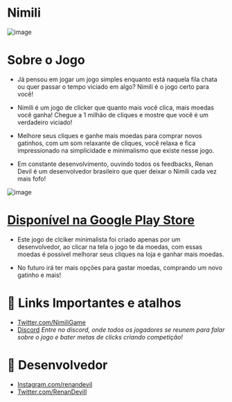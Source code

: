 # Nimili
![image](https://media.discordapp.net/attachments/1015256888520228996/1015262751595188266/Made_by_Renan_Devil.png?width=832&height=468)

# Sobre o Jogo
* Já pensou em jogar um jogo simples enquanto está naquela fila chata ou quer passar o tempo viciado em algo? Nimili é o jogo certo para você!

* Nimili é um jogo de clicker que quanto mais você clica, mais moedas você ganha! Chegue a 1 milhão de cliques e mostre que você é um verdadeiro viciado!

* Melhore seus cliques e ganhe mais moedas para comprar novos gatinhos, com um som relaxante de cliques, você relaxa e fica impressionado na simplicidade e minimalismo que existe nesse jogo.

* Em constante desenvolvimento, ouvindo todos os feedbacks, Renan Devil é um desenvolvedor brasileiro que quer deixar o Nimili cada vez mais fofo!

![image](https://media.discordapp.net/attachments/1015256888520228996/1015262751288991884/Made_by_Renan_Devil_1.png?width=832&height=468)
# [Disponível na Google Play Store](https://play.google.com/store/apps/details?id=com.renandevil.nimili)

* Este jogo de clciker minimalista foi criado apenas por um desenvolvedor, ao clicar na tela o jogo te da moedas, com essas moedas é possível melhorar seus cliques na loja e ganhar mais moedas.

* No futuro irá ter mais opções para gastar moedas, comprando um novo gatinho e mais!

# 🔗 Links Importantes e atalhos
* [Twitter.com/NimiliGame](https://twitter.com/NimiliGame)
* [Discord](https://discord.gg/kncpMgQ48X)
*Entre no discord, onde todos os jogadores se reunem para falar sobre o jogo e bater metas de clicks criando competição!*

# 🔗 Desenvolvedor
* [Instagram.com/renandevil](https://instagram.com/renandevil)
* [Twitter.com/RenanDevill](https://twitter.com/RenanDevill)

